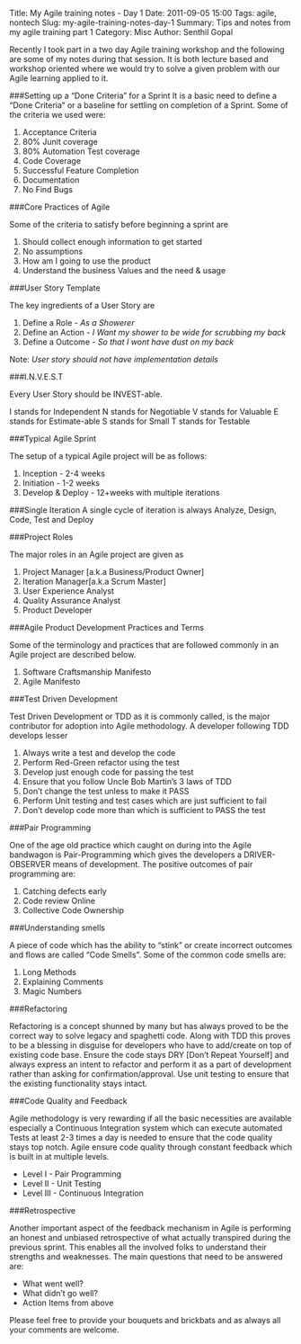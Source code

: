 Title: My Agile training notes - Day 1
Date: 2011-09-05 15:00
Tags: agile, nontech
Slug: my-agile-training-notes-day-1
Summary: Tips and notes from my agile training part 1
Category: Misc
Author: Senthil Gopal

Recently I took part in a two day Agile training workshop and the following are some of my notes during that session. It is both lecture based and workshop oriented where we would try to solve a given problem with our Agile learning applied to it.

###Setting up a “Done Criteria” for a Sprint
It is a basic need to define a “Done Criteria” or a baseline for settling on completion of a Sprint. Some of the criteria we used were:

1. Acceptance Criteria
2. 80% Junit coverage
3. 80% Automation Test coverage
4. Code Coverage
5. Successful Feature Completion
6. Documentation
7. No Find Bugs

###Core Practices of Agile

Some of the criteria to satisfy before beginning a sprint are

1. Should collect enough information to get started
2. No assumptions
3. How am I going to use the product
4. Understand the business Values and the need & usage

###User Story Template

The key ingredients of a User Story are

1. Define a Role - *As a Showerer*
2. Define an Action - *I Want my shower to be wide for scrubbing my back*
3. Define a Outcome - *So that   I wont have dust on my back*

Note: _User story should not have implementation details_

###I.N.V.E.S.T

Every User Story should be INVEST-able.

I stands for Independent
N stands for Negotiable
V stands for Valuable
E stands for Estimate-able
S stands for Small
T stands for Testable

###Typical Agile Sprint

The setup of a typical Agile project will be as follows:

1. Inception -  2-4 weeks
2. Initiation -  1-2 weeks
3. Develop & Deploy - 12+weeks with multiple iterations


###Single Iteration
A single cycle of iteration is always Analyze, Design, Code, Test and Deploy

###Project Roles

The major roles in an Agile project are given as

1. Project Manager [a.k.a Business/Product Owner]
2. Iteration Manager[a.k.a Scrum Master]
3. User Experience Analyst
4. Quality Assurance Analyst
5. Product Developer

###Agile Product Development Practices and Terms

Some of the terminology and practices that are followed commonly in an Agile project are described below.

1. Software Craftsmanship Manifesto
2. Agile Manifesto

###Test Driven Development

Test Driven Development or TDD as it is commonly called, is the major contributor for adoption into Agile methodology. A developer following TDD develops lesser

1. Always write a test and develop the code
2. Perform Red-Green refactor using the test
3. Develop just enough code for passing the test
4. Ensure that you follow Uncle Bob Martin’s 3 laws of TDD
5. Don’t change the test unless to make it PASS
6. Perform Unit testing and test cases which are just sufficient to fail
7. Don’t develop code more than which is sufficient to PASS the test

###Pair Programming

One of the age old practice which caught on during into the Agile bandwagon is Pair-Programming which gives the developers a DRIVER-OBSERVER means of development. The positive outcomes of pair programming are:

1. Catching defects early
2. Code review Online
3. Collective Code Ownership

###Understanding smells

A piece of code which has the ability to “stink” or create incorrect outcomes and flows are called “Code Smells”. Some of the common code smells are:

1. Long Methods
2. Explaining Comments
3. Magic Numbers

###Refactoring

Refactoring is a concept shunned by many but has always proved to be the correct way to solve legacy and spaghetti code. Along with TDD this proves to be a blessing in disguise for developers who have to add/create on top of existing code base. Ensure the code stays DRY [Don’t Repeat Yourself] and always express an intent to refactor and perform it as a part of development rather than asking for confirmation/approval. Use unit testing to ensure that the existing functionality stays intact.

###Code Quality and Feedback

Agile methodology is very rewarding if all the basic necessities are available especially a Continuous Integration system which can execute automated Tests at least 2-3 times a day is needed to ensure that the code quality stays top notch. Agile ensure code quality through constant feedback which is built in at multiple levels.

* Level I - Pair Programming
* Level II - Unit Testing
* Level III - Continuous Integration

###Retrospective

Another important aspect of the feedback mechanism in Agile is performing an honest and unbiased retrospective of what actually transpired during the previous sprint. This enables all the involved folks to understand their strengths and weaknesses. The main questions that need to be answered are:

* What went well?
* What didn’t go well?
* Action Items from above

Please feel free to provide your bouquets and brickbats and as always all your comments are welcome.
